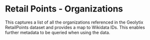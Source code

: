 # Retail Points - Organizations

This captures a list of all the organizations referenced in the Geolytix RetailPoints dataset and provides a map to Wikidata IDs. This enables further metadata to be queried when using the data.
